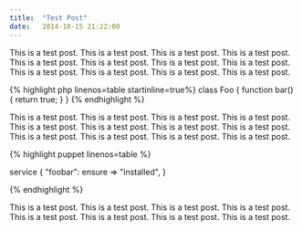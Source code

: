 ```yaml
---
title:  "Test Post"
date:   2014-10-15 21:22:00
---
```

This is a test post. This is a test post. This is a test post. This is a test post. This is a test post. This is a test post. This is a test post. This is a test post. This is a test post. This is a test post. This is a test post. This is a test post.

{% highlight php linenos=table startinline=true%}
class Foo
{
    function bar() {
        return true;
    }
}
{% endhighlight %}

This is a test post. This is a test post. This is a test post. This is a test post. This is a test post. This is a test post. This is a test post. This is a test post. This is a test post. This is a test post. This is a test post. This is a test post.

{% highlight puppet linenos=table %}

service { "foobar":
    ensure => "installed",
}

{% endhighlight %}

This is a test post. This is a test post. This is a test post. This is a test post. This is a test post. This is a test post. This is a test post. This is a test post.
